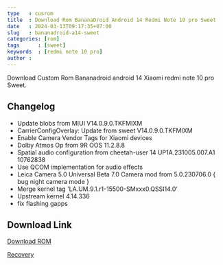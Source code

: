 ```yaml
---
type   : cusrom
title  : Download Rom BananaDroid Android 14 Redmi Note 10 pro Sweet
date   : 2024-03-13T09:17:35+07:00
slug   : bananadroid-a14-sweet
categories: [rom]
tags      : [sweet]
keywords  : [redmi note 10 pro]
author : 
---
```


Download Custom Rom Bananadroid android 14 Xiaomi redmi note 10 pro Sweet.

## Changelog
- Update blobs from MIUI V14.0.9.0.TKFMIXM
- CarrierConfigOverlay: Update from sweet V14.0.9.0.TKFMIXM
- Enable Camera Vendor Tags for Xiaomi devices
- Dolby Atmos Op from 9R OOS 11.2.8.8
- Spatial audio configuration from cheetah-user 14 UP1A.231005.007.A1 10762838
- Use QCOM implementation for audio effects
- Leica Camera 5.0 Universal Beta 7.0
  Camera mod from 5.0.230706.0 { bug night camera mode }
- Merge kernel tag 'LA.UM.9.1.r1-15500-SMxxx0.QSSI14.0'
- Upstream kernel 4.14.336
- fix flashing gapps

## Download Link
[Download ROM](http://www.bananadroid.com/download#sweet)

[Recovery](https://www.pling.com/p/1835160/)

